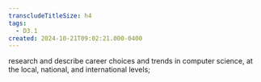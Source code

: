 ```yaml
---
transcludeTitleSize: h4
tags:
  - D3.1
created: 2024-10-21T09:02:21.000-0400
---
```

research and describe career choices and trends in computer science, at the local, national, and international levels;